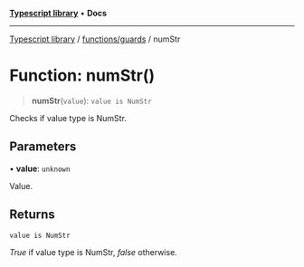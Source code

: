 [**Typescript library**](../../../index.md) • **Docs**

***

[Typescript library](../../../modules.md) / [functions/guards](../index.md) / numStr

# Function: numStr()

> **numStr**(`value`): `value is NumStr`

Checks if value type is NumStr.

## Parameters

• **value**: `unknown`

Value.

## Returns

`value is NumStr`

_True_ if value type is NumStr, _false_ otherwise.
